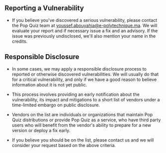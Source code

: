 ## Reporting a Vulnerability

- If you believe you've discovered a serious vulnerability, please contact the Pop Quiz team at [youssef.abouyahia@e-polytechnique.ma](mailto:youssef.abouyahia@e-polytechnique.ma). We will evaluate your report and if necessary issue a fix and an advisory. If the issue was previously undisclosed,
we'll also mention your name in the credits.

## Responsible Disclosure

- In some cases, we may apply a responsible disclosure process to reported or otherwise discovered vulnerabilities. We will usually do that for a critical vulnerability, and only if we have a good reason to believe information about
  it is not yet public.

- This process involves providing an early notification about the vulnerability, its impact and mitigations to a short list of vendors under a time-limited embargo on public disclosure.

- Vendors on the list are individuals or organizations that maintain Pop Quiz distributions or provide Pop Quiz as a service, who have third party users who will benefit from the vendor's ability to prepare for a new version or deploy a fix early.

- If you believe you should be on the list, please contact us and we will consider your request based on the above criteria.
